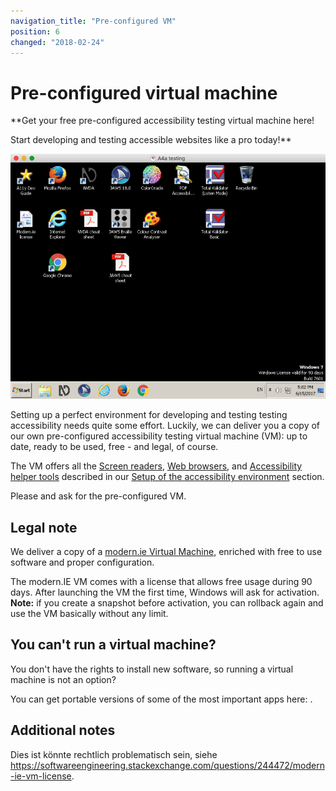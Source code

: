 ```yaml
---
navigation_title: "Pre-configured VM"
position: 6
changed: "2018-02-24"
---
```


# Pre-configured virtual machine

**Get your free pre-configured accessibility testing virtual machine here!

Start developing and testing accessible websites like a pro today!**

![Accessibility testing virtual machine](_media/accessibility-testing-virtual-machine.png)

Setting up a perfect environment for developing and testing testing accessibility needs quite some effort. Luckily, we can deliver you a copy of our own pre-configured accessibility testing virtual machine (VM): up to date, ready to be used, free - and legal, of course.

The VM offers all the [Screen readers](/setup/screen-readers),  [Web browsers](/setup/browsers), and  [Accessibility helper tools](/setup/helper-tools) described in our [Setup of the accessibility environment](/setup) section.

Please [](@page-49) and ask for the pre-configured VM.

## Legal note

We deliver a copy of a [modern.ie Virtual Machine](https://developer.microsoft.com/en-us/microsoft-edge/tools/vms/), enriched with free to use software and proper configuration.

The modern.IE VM comes with a license that allows free usage during 90 days. After launching the VM the first time, Windows will ask for activation. **Note:** if you create a snapshot before activation, you can rollback again and use the VM basically without any limit.

## You can't run a virtual machine?

You don't have the rights to install new software, so running a virtual machine is not an option?

You can get portable versions of some of the most important apps here: [](@page-96).

## Additional notes

Dies ist könnte rechtlich problematisch sein, siehe <https://softwareengineering.stackexchange.com/questions/244472/modern-ie-vm-license>.